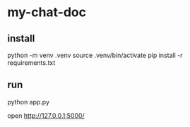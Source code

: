 # my-chat-doc

## install
python -m venv .venv 
source .venv/bin/activate
pip install -r requirements.txt

## run
python app.py

open http://127.0.0.1:5000/